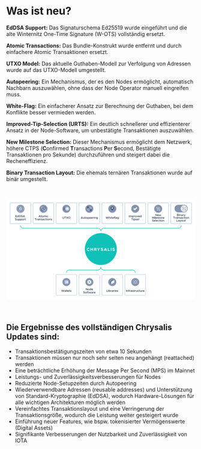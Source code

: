 <!--
---article_info
title: Was ist neu?
author: [author_1]
reviews: [DanieKrie, skay, vrom, Marw]
---
-->

# Was ist neu?

**EdDSA Support:** Das Signaturschema Ed25519 wurde eingeführt und die alte Winternitz One-Time Signature (W-OTS) vollständig ersetzt.

**Atomic Transactions:** Das Bundle-Konstrukt wurde entfernt und durch einfachere Atomic Transaktionen ersetzt.

**UTXO Model:** Das aktuelle Guthaben-Modell zur Verfolgung von Adressen wurde auf das UTXO-Modell umgestellt.

**Autopeering:** Ein Mechanismus, der es den Nodes ermöglicht, automatisch Nachbarn auszuwählen, ohne dass der Node Operator manuell eingreifen muss.

**White-Flag:** Ein einfacherer Ansatz zur Berechnung der Guthaben, bei dem Konflikte besser vermieden werden.

**Improved-Tip-Selection (URTS):** Ein deutlich schnellerer und effizienterer Ansatz in der Node-Software, um unbestätigte Transaktionen auszuwählen.

**New Milestone Selection:** Dieser Mechanismus ermöglicht dem Netzwerk, höhere CTPS (**C**onfirmed **T**ransactions **P**er **S**econd, Bestätigte Transaktionen pro Sekunde) durchzuführen und steigert dabei die Recheneffizienz.

**Binary Transaction Layout:** Die ehemals ternären Transaktionen wurde auf binär umgestellt.


<br>

![Image of Chrysalis](./assets/2-1.png)

<br>

## Die Ergebnisse des vollständigen Chrysalis Updates sind:
- Transaktionsbestätigungszeiten von etwa 10 Sekunden
- Transaktionen müssen nur noch sehr selten neu angehängt (reattached) werden
- Eine beträchtliche Erhöhung der Message Per Second (MPS) im Mainnet
- Leistungs- und Zuverlässigkeitsverbesserungen für Nodes
- Reduzierte Node-Setupzeiten durch Autopeering
- Wiederverwendbare Adressen (reusable addresses) und Unterstützung von Standard-Kryptographie (EdDSA), wodurch Hardware-Lösungen für alle wichtigen Architekturen möglich werden
- Vereinfachtes Transaktionslayout und eine Verringerung der Transaktionsgröße, wodurch die Leistung weiter gesteigert wurde
- Einführung neuer Features, wie bspw. tokenisierter Vermögenswerte (Digital Assets)
- Signifikante Verbesserungen der Nutzbarkeit und Zuverlässigkeit von IOTA


